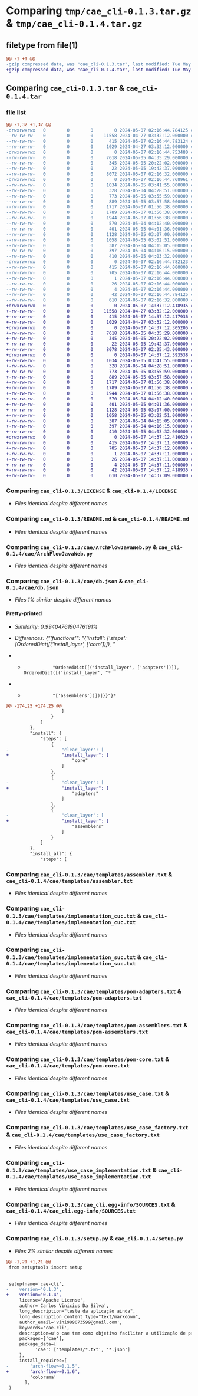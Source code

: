 # Comparing `tmp/cae_cli-0.1.3.tar.gz` & `tmp/cae_cli-0.1.4.tar.gz`

## filetype from file(1)

```diff
@@ -1 +1 @@
-gzip compressed data, was "cae_cli-0.1.3.tar", last modified: Tue May  7 02:16:44 2024, max compression
+gzip compressed data, was "cae_cli-0.1.4.tar", last modified: Tue May  7 14:37:12 2024, max compression
```

## Comparing `cae_cli-0.1.3.tar` & `cae_cli-0.1.4.tar`

### file list

```diff
@@ -1,32 +1,32 @@
-drwxrwxrwx   0        0        0        0 2024-05-07 02:16:44.784125 cae_cli-0.1.3/
--rw-rw-rw-   0        0        0    11558 2024-04-27 03:32:12.000000 cae_cli-0.1.3/LICENSE
--rw-rw-rw-   0        0        0      415 2024-05-07 02:16:44.783124 cae_cli-0.1.3/PKG-INFO
--rw-rw-rw-   0        0        0     1029 2024-04-27 03:32:12.000000 cae_cli-0.1.3/README.md
-drwxrwxrwx   0        0        0        0 2024-05-07 02:16:44.753480 cae_cli-0.1.3/cae/
--rw-rw-rw-   0        0        0     7618 2024-05-05 04:35:29.000000 cae_cli-0.1.3/cae/ArchFlowJavaWeb.py
--rw-rw-rw-   0        0        0      345 2024-05-05 20:22:02.000000 cae_cli-0.1.3/cae/Run.py
--rw-rw-rw-   0        0        0       22 2024-05-05 19:42:37.000000 cae_cli-0.1.3/cae/__init__.py
--rw-rw-rw-   0        0        0     8072 2024-05-07 02:16:32.000000 cae_cli-0.1.3/cae/db.json
-drwxrwxrwx   0        0        0        0 2024-05-07 02:16:44.768961 cae_cli-0.1.3/cae/templates/
--rw-rw-rw-   0        0        0     1034 2024-05-05 03:41:55.000000 cae_cli-0.1.3/cae/templates/assembler.txt
--rw-rw-rw-   0        0        0      328 2024-05-04 04:28:51.000000 cae_cli-0.1.3/cae/templates/dependency_wrapper.txt
--rw-rw-rw-   0        0        0      773 2024-05-05 03:55:59.000000 cae_cli-0.1.3/cae/templates/implementation_cuc.txt
--rw-rw-rw-   0        0        0      889 2024-05-05 03:57:58.000000 cae_cli-0.1.3/cae/templates/implementation_suc.txt
--rw-rw-rw-   0        0        0     1717 2024-05-07 01:56:38.000000 cae_cli-0.1.3/cae/templates/pom-adapters.txt
--rw-rw-rw-   0        0        0     1789 2024-05-07 01:56:38.000000 cae_cli-0.1.3/cae/templates/pom-assemblers.txt
--rw-rw-rw-   0        0        0     1944 2024-05-07 01:56:38.000000 cae_cli-0.1.3/cae/templates/pom-core.txt
--rw-rw-rw-   0        0        0      570 2024-05-04 04:12:40.000000 cae_cli-0.1.3/cae/templates/use_case.txt
--rw-rw-rw-   0        0        0      401 2024-05-05 04:01:36.000000 cae_cli-0.1.3/cae/templates/use_case_cuc.txt
--rw-rw-rw-   0        0        0     1128 2024-05-05 03:07:00.000000 cae_cli-0.1.3/cae/templates/use_case_factory.txt
--rw-rw-rw-   0        0        0     1058 2024-05-05 03:02:51.000000 cae_cli-0.1.3/cae/templates/use_case_implementation.txt
--rw-rw-rw-   0        0        0      387 2024-05-04 04:15:05.000000 cae_cli-0.1.3/cae/templates/use_case_input.txt
--rw-rw-rw-   0        0        0      397 2024-05-04 04:16:15.000000 cae_cli-0.1.3/cae/templates/use_case_output.txt
--rw-rw-rw-   0        0        0      410 2024-05-05 04:03:32.000000 cae_cli-0.1.3/cae/templates/use_case_suc.txt
-drwxrwxrwx   0        0        0        0 2024-05-07 02:16:44.782123 cae_cli-0.1.3/cae_cli.egg-info/
--rw-rw-rw-   0        0        0      415 2024-05-07 02:16:44.000000 cae_cli-0.1.3/cae_cli.egg-info/PKG-INFO
--rw-rw-rw-   0        0        0      705 2024-05-07 02:16:44.000000 cae_cli-0.1.3/cae_cli.egg-info/SOURCES.txt
--rw-rw-rw-   0        0        0        1 2024-05-07 02:16:44.000000 cae_cli-0.1.3/cae_cli.egg-info/dependency_links.txt
--rw-rw-rw-   0        0        0       26 2024-05-07 02:16:44.000000 cae_cli-0.1.3/cae_cli.egg-info/requires.txt
--rw-rw-rw-   0        0        0        4 2024-05-07 02:16:44.000000 cae_cli-0.1.3/cae_cli.egg-info/top_level.txt
--rw-rw-rw-   0        0        0       42 2024-05-07 02:16:44.784125 cae_cli-0.1.3/setup.cfg
--rw-rw-rw-   0        0        0      610 2024-05-07 02:16:32.000000 cae_cli-0.1.3/setup.py
+drwxrwxrwx   0        0        0        0 2024-05-07 14:37:12.418935 cae_cli-0.1.4/
+-rw-rw-rw-   0        0        0    11558 2024-04-27 03:32:12.000000 cae_cli-0.1.4/LICENSE
+-rw-rw-rw-   0        0        0      415 2024-05-07 14:37:12.417936 cae_cli-0.1.4/PKG-INFO
+-rw-rw-rw-   0        0        0     1029 2024-04-27 03:32:12.000000 cae_cli-0.1.4/README.md
+drwxrwxrwx   0        0        0        0 2024-05-07 14:37:12.305205 cae_cli-0.1.4/cae/
+-rw-rw-rw-   0        0        0     7618 2024-05-05 04:35:29.000000 cae_cli-0.1.4/cae/ArchFlowJavaWeb.py
+-rw-rw-rw-   0        0        0      345 2024-05-05 20:22:02.000000 cae_cli-0.1.4/cae/Run.py
+-rw-rw-rw-   0        0        0       22 2024-05-05 19:42:37.000000 cae_cli-0.1.4/cae/__init__.py
+-rw-rw-rw-   0        0        0     8078 2024-05-07 02:25:43.000000 cae_cli-0.1.4/cae/db.json
+drwxrwxrwx   0        0        0        0 2024-05-07 14:37:12.393538 cae_cli-0.1.4/cae/templates/
+-rw-rw-rw-   0        0        0     1034 2024-05-05 03:41:55.000000 cae_cli-0.1.4/cae/templates/assembler.txt
+-rw-rw-rw-   0        0        0      328 2024-05-04 04:28:51.000000 cae_cli-0.1.4/cae/templates/dependency_wrapper.txt
+-rw-rw-rw-   0        0        0      773 2024-05-05 03:55:59.000000 cae_cli-0.1.4/cae/templates/implementation_cuc.txt
+-rw-rw-rw-   0        0        0      889 2024-05-05 03:57:58.000000 cae_cli-0.1.4/cae/templates/implementation_suc.txt
+-rw-rw-rw-   0        0        0     1717 2024-05-07 01:56:38.000000 cae_cli-0.1.4/cae/templates/pom-adapters.txt
+-rw-rw-rw-   0        0        0     1789 2024-05-07 01:56:38.000000 cae_cli-0.1.4/cae/templates/pom-assemblers.txt
+-rw-rw-rw-   0        0        0     1944 2024-05-07 01:56:38.000000 cae_cli-0.1.4/cae/templates/pom-core.txt
+-rw-rw-rw-   0        0        0      570 2024-05-04 04:12:40.000000 cae_cli-0.1.4/cae/templates/use_case.txt
+-rw-rw-rw-   0        0        0      401 2024-05-05 04:01:36.000000 cae_cli-0.1.4/cae/templates/use_case_cuc.txt
+-rw-rw-rw-   0        0        0     1128 2024-05-05 03:07:00.000000 cae_cli-0.1.4/cae/templates/use_case_factory.txt
+-rw-rw-rw-   0        0        0     1058 2024-05-05 03:02:51.000000 cae_cli-0.1.4/cae/templates/use_case_implementation.txt
+-rw-rw-rw-   0        0        0      387 2024-05-04 04:15:05.000000 cae_cli-0.1.4/cae/templates/use_case_input.txt
+-rw-rw-rw-   0        0        0      397 2024-05-04 04:16:15.000000 cae_cli-0.1.4/cae/templates/use_case_output.txt
+-rw-rw-rw-   0        0        0      410 2024-05-05 04:03:32.000000 cae_cli-0.1.4/cae/templates/use_case_suc.txt
+drwxrwxrwx   0        0        0        0 2024-05-07 14:37:12.416620 cae_cli-0.1.4/cae_cli.egg-info/
+-rw-rw-rw-   0        0        0      415 2024-05-07 14:37:11.000000 cae_cli-0.1.4/cae_cli.egg-info/PKG-INFO
+-rw-rw-rw-   0        0        0      705 2024-05-07 14:37:12.000000 cae_cli-0.1.4/cae_cli.egg-info/SOURCES.txt
+-rw-rw-rw-   0        0        0        1 2024-05-07 14:37:11.000000 cae_cli-0.1.4/cae_cli.egg-info/dependency_links.txt
+-rw-rw-rw-   0        0        0       26 2024-05-07 14:37:11.000000 cae_cli-0.1.4/cae_cli.egg-info/requires.txt
+-rw-rw-rw-   0        0        0        4 2024-05-07 14:37:11.000000 cae_cli-0.1.4/cae_cli.egg-info/top_level.txt
+-rw-rw-rw-   0        0        0       42 2024-05-07 14:37:12.418935 cae_cli-0.1.4/setup.cfg
+-rw-rw-rw-   0        0        0      610 2024-05-07 14:37:09.000000 cae_cli-0.1.4/setup.py
```

### Comparing `cae_cli-0.1.3/LICENSE` & `cae_cli-0.1.4/LICENSE`

 * *Files identical despite different names*

### Comparing `cae_cli-0.1.3/README.md` & `cae_cli-0.1.4/README.md`

 * *Files identical despite different names*

### Comparing `cae_cli-0.1.3/cae/ArchFlowJavaWeb.py` & `cae_cli-0.1.4/cae/ArchFlowJavaWeb.py`

 * *Files identical despite different names*

### Comparing `cae_cli-0.1.3/cae/db.json` & `cae_cli-0.1.4/cae/db.json`

 * *Files 1% similar despite different names*

#### Pretty-printed

 * *Similarity: 0.9940476190476191%*

 * *Differences: {"'functions'": "{'install': {'steps': [OrderedDict([('install_layer', ['core'])]), "*

 * *                "OrderedDict([('install_layer', ['adapters'])]), OrderedDict([('install_layer', "*

 * *                "['assemblers'])])]}}"}*

```diff
@@ -174,25 +174,25 @@
                     ]
                 }
             ]
         },
         "install": {
             "steps": [
                 {
-                    "clear_layer": [
+                    "install_layer": [
                         "core"
                     ]
                 },
                 {
-                    "clear_layer": [
+                    "install_layer": [
                         "adapters"
                     ]
                 },
                 {
-                    "clear_layer": [
+                    "install_layer": [
                         "assemblers"
                     ]
                 }
             ]
         },
         "install_all": {
             "steps": [
```

### Comparing `cae_cli-0.1.3/cae/templates/assembler.txt` & `cae_cli-0.1.4/cae/templates/assembler.txt`

 * *Files identical despite different names*

### Comparing `cae_cli-0.1.3/cae/templates/implementation_cuc.txt` & `cae_cli-0.1.4/cae/templates/implementation_cuc.txt`

 * *Files identical despite different names*

### Comparing `cae_cli-0.1.3/cae/templates/implementation_suc.txt` & `cae_cli-0.1.4/cae/templates/implementation_suc.txt`

 * *Files identical despite different names*

### Comparing `cae_cli-0.1.3/cae/templates/pom-adapters.txt` & `cae_cli-0.1.4/cae/templates/pom-adapters.txt`

 * *Files identical despite different names*

### Comparing `cae_cli-0.1.3/cae/templates/pom-assemblers.txt` & `cae_cli-0.1.4/cae/templates/pom-assemblers.txt`

 * *Files identical despite different names*

### Comparing `cae_cli-0.1.3/cae/templates/pom-core.txt` & `cae_cli-0.1.4/cae/templates/pom-core.txt`

 * *Files identical despite different names*

### Comparing `cae_cli-0.1.3/cae/templates/use_case.txt` & `cae_cli-0.1.4/cae/templates/use_case.txt`

 * *Files identical despite different names*

### Comparing `cae_cli-0.1.3/cae/templates/use_case_factory.txt` & `cae_cli-0.1.4/cae/templates/use_case_factory.txt`

 * *Files identical despite different names*

### Comparing `cae_cli-0.1.3/cae/templates/use_case_implementation.txt` & `cae_cli-0.1.4/cae/templates/use_case_implementation.txt`

 * *Files identical despite different names*

### Comparing `cae_cli-0.1.3/cae_cli.egg-info/SOURCES.txt` & `cae_cli-0.1.4/cae_cli.egg-info/SOURCES.txt`

 * *Files identical despite different names*

### Comparing `cae_cli-0.1.3/setup.py` & `cae_cli-0.1.4/setup.py`

 * *Files 2% similar despite different names*

```diff
@@ -1,21 +1,21 @@
 from setuptools import setup
 
 
 setup(name='cae-cli',
-    version='0.1.3',
+    version='0.1.4',
     license='Apache License',
     author='Carlos Vinicius Da Silva',
     long_description="teste da aplicação ainda",
     long_description_content_type="text/markdown",
     author_email='vini989073599@gmail.com',
     keywords='cae-cli',
     description=u'o cae tem como objetivo facilitar a utilização de projeto com arquitetura limpa',
     packages=['cae'],
     package_data={
           'cae': ['templates/*.txt', '*.json']
     },
     install_requires=[
-        'arch-flow>=0.1.5',
+        'arch-flow>=0.1.6',
         'colorama'
       ],
 )
```


